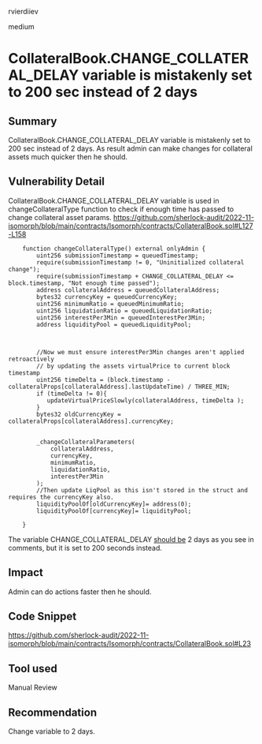 rvierdiiev

medium

# CollateralBook.CHANGE_COLLATERAL_DELAY variable is mistakenly set to 200 sec instead of 2 days

## Summary
CollateralBook.CHANGE_COLLATERAL_DELAY variable is mistakenly set to 200 sec instead of 2 days. As result admin can make changes for collateral assets much quicker then he should.
## Vulnerability Detail
CollateralBook.CHANGE_COLLATERAL_DELAY variable is used in changeCollateralType function to check if enough time has passed to change collateral asset params.
https://github.com/sherlock-audit/2022-11-isomorph/blob/main/contracts/Isomorph/contracts/CollateralBook.sol#L127-L158
```solidity
    function changeCollateralType() external onlyAdmin {
        uint256 submissionTimestamp = queuedTimestamp;
        require(submissionTimestamp != 0, "Uninitialized collateral change");
        require(submissionTimestamp + CHANGE_COLLATERAL_DELAY <= block.timestamp, "Not enough time passed");
        address collateralAddress = queuedCollateralAddress;
        bytes32 currencyKey = queuedCurrencyKey;
        uint256 minimumRatio = queuedMinimumRatio;
        uint256 liquidationRatio = queuedLiquidationRatio;
        uint256 interestPer3Min = queuedInterestPer3Min;
        address liquidityPool = queuedLiquidityPool;
        


        //Now we must ensure interestPer3Min changes aren't applied retroactively
        // by updating the assets virtualPrice to current block timestamp
        uint256 timeDelta = (block.timestamp - collateralProps[collateralAddress].lastUpdateTime) / THREE_MIN;
        if (timeDelta != 0){ 
           updateVirtualPriceSlowly(collateralAddress, timeDelta );
        }
        bytes32 oldCurrencyKey = collateralProps[collateralAddress].currencyKey;


        _changeCollateralParameters(
            collateralAddress,
            currencyKey,
            minimumRatio,
            liquidationRatio,
            interestPer3Min
        );
        //Then update LiqPool as this isn't stored in the struct and requires the currencyKey also.
        liquidityPoolOf[oldCurrencyKey]= address(0); 
        liquidityPoolOf[currencyKey]= liquidityPool;
        
    }
```
The variable CHANGE_COLLATERAL_DELAY  [should be](https://github.com/sherlock-audit/2022-11-isomorph/blob/main/contracts/Isomorph/contracts/CollateralBook.sol#L23) 2 days as you see in comments, but it is set to 200 seconds instead.
## Impact
Admin can do actions faster then he should.
## Code Snippet
https://github.com/sherlock-audit/2022-11-isomorph/blob/main/contracts/Isomorph/contracts/CollateralBook.sol#L23
## Tool used

Manual Review

## Recommendation
Change variable to 2 days.